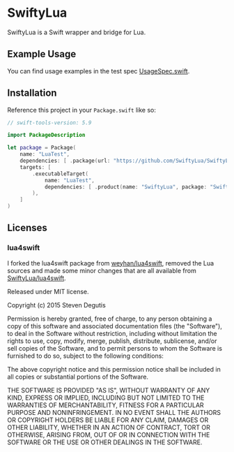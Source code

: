 # SwiftyLua

SwiftyLua is a Swift wrapper and bridge for Lua.

## Example Usage

You can find usage examples in the test spec [UsageSpec.swift](./Tests/SwiftyLuaTests/UsageSpec.swift).


## Installation

Reference this project in your `Package.swift` like so:

```swift
// swift-tools-version: 5.9

import PackageDescription

let package = Package(
    name: "LuaTest",
    dependencies: [ .package(url: "https://github.com/SwiftyLua/SwiftyLua.git", from: "0.1.1") ],
    targets: [
        .executableTarget(
            name: "LuaTest",
            dependencies: [ .product(name: "SwiftyLua", package: "SwiftyLua") ]
        ),
    ]
)
```

## Licenses

### lua4swift
I forked the lua4swift package from [weyhan/lua4swift](https://github.com/weyhan/lua4swift), removed the Lua sources and made some
minor changes that are all available from [SwiftyLua/lua4swift](https://github.com/SwiftyLua/lua4swift).

Released under MIT license.

Copyright (c) 2015 Steven Degutis

Permission is hereby granted, free of charge, to any person obtaining a copy of this software and associated documentation files 
(the "Software"), to deal in the Software without restriction, including without limitation the rights to use, copy, modify, merge, publish, 
distribute, sublicense, and/or sell copies of the Software, and to permit persons to whom the Software is furnished to do so, subject to the 
following conditions:

The above copyright notice and this permission notice shall be included in all copies or substantial portions of the Software.

THE SOFTWARE IS PROVIDED "AS IS", WITHOUT WARRANTY OF ANY KIND, EXPRESS OR IMPLIED, INCLUDING BUT NOT LIMITED TO 
THE WARRANTIES OF MERCHANTABILITY, FITNESS FOR A PARTICULAR PURPOSE AND NONINFRINGEMENT. IN NO EVENT SHALL THE 
AUTHORS OR COPYRIGHT HOLDERS BE LIABLE FOR ANY CLAIM, DAMAGES OR OTHER LIABILITY, WHETHER IN AN ACTION OF 
CONTRACT, TORT OR OTHERWISE, ARISING FROM, OUT OF OR IN CONNECTION WITH THE SOFTWARE OR THE USE OR OTHER 
DEALINGS IN THE SOFTWARE.
